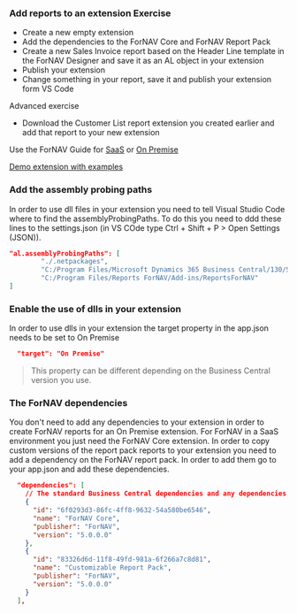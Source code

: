 ### Add reports to an extension Exercise

* Create a new empty extension
* Add the dependencies to the ForNAV Core and ForNAV Report Pack
* Create a new Sales Invoice report based on the Header Line template in the ForNAV Designer and save it as an AL object in your extension
* Publish your extension
* Change something in your report, save it and publish your extension form VS Code

Advanced exercise
* Download the Customer List report extension you created earlier and add that report to your new extension

Use the ForNAV Guide for [SaaS]() or [On Premise]()

[Demo extension with examples](https://github.com/renebrummel/ForNAV.TrainingModules/tree/master/Modules/20%20Add%20Reports%20To%20An%20Extension/AddReportsToExtensionDemo)
<!-- ToDO -> edit links -->

### Add the assembly probing paths

In order to use dll files in your extension you need to tell Visual Studio Code where to find the assemblyProbingPaths. To do this you need to ddd these lines to the settings.json (in VS COde type Ctrl + Shift + P > Open Settings (JSON)).

```json
"al.assemblyProbingPaths": [
        "./.netpackages",
        "C:/Program Files/Microsoft Dynamics 365 Business Central/130/Service/Add-ins",
        "C:/Program Files/Reports ForNAV/Add-ins/ReportsForNAV"
]
```

### Enable the use of dlls in your extension

In order to use dlls in your extension the target property in the app.json needs to be set to On Premise


```json
  "target": "On Premise"
```

> This property can be different depending on the Business Central version you use.

### The ForNAV dependencies

You don't need to add any dependencies to your extension in order to create ForNAV reports for an On Premise extension. For ForNAV in a SaaS environment you just need the ForNAV Core extension. In order to copy custom versions of the report pack reports to your extension you need to add a dependency on the ForNAV report pack. In order to add them go to your app.json and add these dependencies.

```json
  "dependencies": [
    // The standard Business Central dependencies and any dependencies you already have will be here
    {
      "id": "6f0293d3-86fc-4ff8-9632-54a580be6546",
      "name": "ForNAV Core",
      "publisher": "ForNAV",
      "version": "5.0.0.0"
    },
    {
      "id": "83326d6d-11f8-49fd-981a-6f266a7c8d81",
      "name": "Customizable Report Pack",
      "publisher": "ForNAV",
      "version": "5.0.0.0"
    }
  ],
```